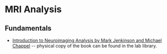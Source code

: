 # MRI Analysis

## Fundamentals

* [Introduction to Neuroimaging Analysis by Mark Jenkinson and Michael Chappel](http://www.neuroimagingprimers.org) -- physical copy of the book can be found in the lab library.
